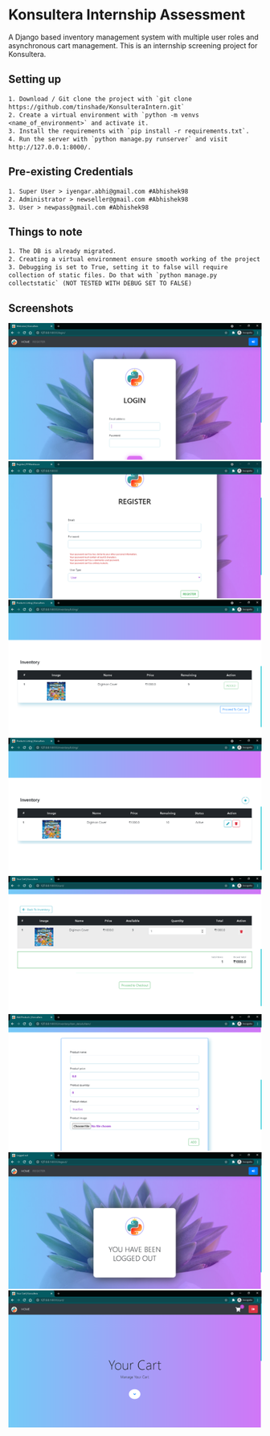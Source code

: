 # Konsultera Internship Assessment
A Django based inventory management system with multiple user roles and asynchronous cart management. This is an internship screening project for Konsultera.

## Setting up
    1. Download / Git clone the project with `git clone https://github.com/tinshade/KonsulteraIntern.git`
    2. Create a virtual environment with `python -m venvs <name_of_environment>` and activate it.
    3. Install the requirements with `pip install -r requirements.txt`.
    4. Run the server with `python manage.py runserver` and visit http://127.0.0.1:8000/.

## Pre-existing Credentials
    1. Super User > iyengar.abhi@gmail.com #Abhishek98
    2. Administrator > newseller@gmail.com #Abhishek98
    3. User > newpass@gmail.com #Abhishek98

## Things to note
    1. The DB is already migrated.
    2. Creating a virtual environment ensure smooth working of the project
    3. Debugging is set to True, setting it to false will require collection of static files. Do that with `python manage.py collectstatic` (NOT TESTED WITH DEBUG SET TO FALSE)


## Screenshots
![SS1](https://raw.githubusercontent.com/tinshade/KonsulteraIntern/main/SS/1.PNG?token=AFKHG7BXDTJX527TSZCBVKDAMGTCW "Login Page")
![SS2](https://raw.githubusercontent.com/tinshade/KonsulteraIntern/main/SS/2.png "Register Page")
![SS3](https://raw.githubusercontent.com/tinshade/KonsulteraIntern/main/SS/3.png "User Item Listing Page")
![SS4](https://raw.githubusercontent.com/tinshade/KonsulteraIntern/main/SS/4.png "Admin Item Listing Page")
![SS5](https://raw.githubusercontent.com/tinshade/KonsulteraIntern/main/SS/5.png "User Cart View Page")
![SS6](https://raw.githubusercontent.com/tinshade/KonsulteraIntern/main/SS/6.png "Admin Add/Edit Product Page")
![SS7](https://raw.githubusercontent.com/tinshade/KonsulteraIntern/main/SS/7.png "Logout Page")
![SS8](https://raw.githubusercontent.com/tinshade/KonsulteraIntern/main/SS/8.png "Common Jumbotron and Cart Components")